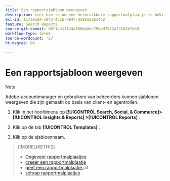 ```yaml
---
title: Een rapportsjabloon weergeven
description: Leer hoe te om een herbruikbare rapportmalplaatje te bekijken.
exl-id: 1c7ae1d4-c843-4c1b-a947-d58816abc4b2
feature: Search Reports
source-git-commit: d0f1c413134a0868ddec79ded7672af316267edd
workflow-type: tm+mt
source-wordcount: '57'
ht-degree: 0%

---
```


# Een rapportsjabloon weergeven

>[!NOTE]
>
>Adobe-accountmanager en gebruikers van beheerders kunnen sjablonen weergeven die zijn gemaakt op basis van client- en agentrollen.

1. Klik in het hoofdmenu op **[!UICONTROL Search, Social, & Commerce]> [!UICONTROL Insights & Reports] >[!UICONTROL Reports]** .

1. Klik op de tab **[!UICONTROL Templates]** .

1. Klik op de sjabloonnaam.

>[!MORELIKETHIS]
>
>* [ Ongeveer rapportmalplaatjes ](template-about.md)
>* [ creeer een rapportmalplaatje ](template-create.md)
>* [ geef een rapportmalplaatje ](template-edit.md) uit
>* [ schrap rapportmalplaatjes ](template-delete.md)
